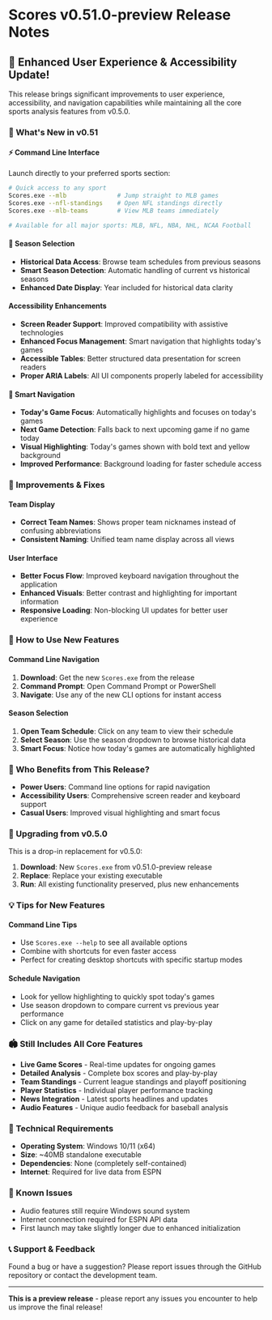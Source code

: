 # Scores v0.51.0-preview Release Notes

## 🎉 Enhanced User Experience & Accessibility Update!

This release brings significant improvements to user experience, accessibility, and navigation capabilities while maintaining all the core sports analysis features from v0.5.0.

### 🚀 What's New in v0.51

#### ⚡ Command Line Interface
Launch directly to your preferred sports section:
```bash
# Quick access to any sport
Scores.exe --mlb              # Jump straight to MLB games
Scores.exe --nfl-standings    # Open NFL standings directly
Scores.exe --mlb-teams        # View MLB teams immediately

# Available for all major sports: MLB, NFL, NBA, NHL, NCAA Football
```

#### 📅 Season Selection
- **Historical Data Access**: Browse team schedules from previous seasons
- **Smart Season Detection**: Automatic handling of current vs historical seasons
- **Enhanced Date Display**: Year included for historical data clarity

#### Accessibility Enhancements
- **Screen Reader Support**: Improved compatibility with assistive technologies
- **Enhanced Focus Management**: Smart navigation that highlights today's games
- **Accessible Tables**: Better structured data presentation for screen readers
- **Proper ARIA Labels**: All UI components properly labeled for accessibility

#### 🎯 Smart Navigation
- **Today's Game Focus**: Automatically highlights and focuses on today's games
- **Next Game Detection**: Falls back to next upcoming game if no game today
- **Visual Highlighting**: Today's games shown with bold text and yellow background
- **Improved Performance**: Background loading for faster schedule access

### 🔧 Improvements & Fixes

#### Team Display
- **Correct Team Names**: Shows proper team nicknames instead of confusing abbreviations
- **Consistent Naming**: Unified team name display across all views

#### User Interface
- **Better Focus Flow**: Improved keyboard navigation throughout the application
- **Enhanced Visuals**: Better contrast and highlighting for important information
- **Responsive Loading**: Non-blocking UI updates for better user experience

### 📱 How to Use New Features

#### Command Line Navigation
1. **Download**: Get the new `Scores.exe` from the release
2. **Command Prompt**: Open Command Prompt or PowerShell
3. **Navigate**: Use any of the new CLI options for instant access

#### Season Selection
1. **Open Team Schedule**: Click on any team to view their schedule
2. **Select Season**: Use the season dropdown to browse historical data
3. **Smart Focus**: Notice how today's games are automatically highlighted

### 🎯 Who Benefits from This Release?

- **Power Users**: Command line options for rapid navigation
- **Accessibility Users**: Comprehensive screen reader and keyboard support  
- **Casual Users**: Improved visual highlighting and smart focus

### 🔄 Upgrading from v0.5.0

This is a drop-in replacement for v0.5.0:
1. **Download**: New `Scores.exe` from v0.51.0-preview release
2. **Replace**: Replace your existing executable
3. **Run**: All existing functionality preserved, plus new enhancements

### 💡 Tips for New Features

#### Command Line Tips
- Use `Scores.exe --help` to see all available options
- Combine with shortcuts for even faster access
- Perfect for creating desktop shortcuts with specific startup modes

#### Schedule Navigation
- Look for yellow highlighting to quickly spot today's games
- Use season dropdown to compare current vs previous year performance
- Click on any game for detailed statistics and play-by-play

### 🏟️ Still Includes All Core Features

- **Live Game Scores** - Real-time updates for ongoing games
- **Detailed Analysis** - Complete box scores and play-by-play
- **Team Standings** - Current league standings and playoff positioning
- **Player Statistics** - Individual player performance tracking
- **News Integration** - Latest sports headlines and updates
- **Audio Features** - Unique audio feedback for baseball analysis

### 🔧 Technical Requirements

- **Operating System**: Windows 10/11 (x64)
- **Size**: ~40MB standalone executable
- **Dependencies**: None (completely self-contained)
- **Internet**: Required for live data from ESPN

### 🐛 Known Issues

- Audio features still require Windows sound system
- Internet connection required for ESPN API data
- First launch may take slightly longer due to enhanced initialization

### 📞 Support & Feedback

Found a bug or have a suggestion? Please report issues through the GitHub repository or contact the development team.

---

**This is a preview release** - please report any issues you encounter to help us improve the final release!
